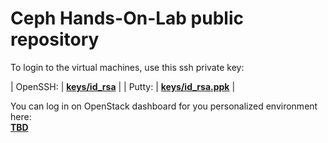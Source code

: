 Ceph Hands-On-Lab public repository
===================================

To login to the virtual machines, use this ssh private key:  

| OpenSSH: | **[keys/id_rsa](https://raw.githubusercontent.com/Open-I-Beam/ceph-hands-on-lab/master/keys/id_rsa)**          |
| Putty:   |  **[keys/id_rsa.ppk](https://raw.githubusercontent.com/Open-I-Beam/ceph-hands-on-lab/master/keys/id_rsa.ppk)** |

You can log in on OpenStack dashboard for you personalized environment here:  
**[TBD]()**
